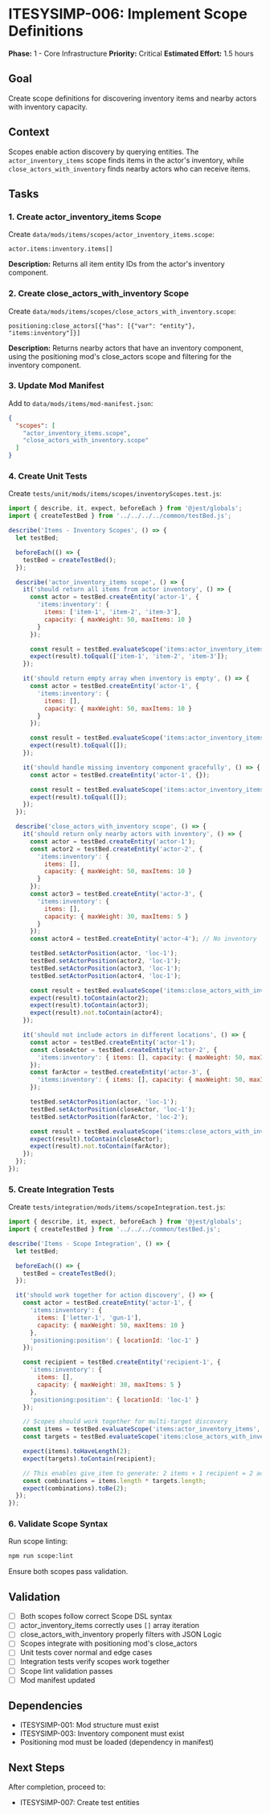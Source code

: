 # ITESYSIMP-006: Implement Scope Definitions

**Phase:** 1 - Core Infrastructure
**Priority:** Critical
**Estimated Effort:** 1.5 hours

## Goal

Create scope definitions for discovering inventory items and nearby actors with inventory capacity.

## Context

Scopes enable action discovery by querying entities. The `actor_inventory_items` scope finds items in the actor's inventory, while `close_actors_with_inventory` finds nearby actors who can receive items.

## Tasks

### 1. Create actor_inventory_items Scope

Create `data/mods/items/scopes/actor_inventory_items.scope`:

```
actor.items:inventory.items[]
```

**Description:** Returns all item entity IDs from the actor's inventory component.

### 2. Create close_actors_with_inventory Scope

Create `data/mods/items/scopes/close_actors_with_inventory.scope`:

```
positioning:close_actors[{"has": [{"var": "entity"}, "items:inventory"]}]
```

**Description:** Returns nearby actors that have an inventory component, using the positioning mod's close_actors scope and filtering for the inventory component.

### 3. Update Mod Manifest

Add to `data/mods/items/mod-manifest.json`:

```json
{
  "scopes": [
    "actor_inventory_items.scope",
    "close_actors_with_inventory.scope"
  ]
}
```

### 4. Create Unit Tests

Create `tests/unit/mods/items/scopes/inventoryScopes.test.js`:

```javascript
import { describe, it, expect, beforeEach } from '@jest/globals';
import { createTestBed } from '../../../../common/testBed.js';

describe('Items - Inventory Scopes', () => {
  let testBed;

  beforeEach(() => {
    testBed = createTestBed();
  });

  describe('actor_inventory_items scope', () => {
    it('should return all items from actor inventory', () => {
      const actor = testBed.createEntity('actor-1', {
        'items:inventory': {
          items: ['item-1', 'item-2', 'item-3'],
          capacity: { maxWeight: 50, maxItems: 10 }
        }
      });

      const result = testBed.evaluateScope('items:actor_inventory_items', { actor });
      expect(result).toEqual(['item-1', 'item-2', 'item-3']);
    });

    it('should return empty array when inventory is empty', () => {
      const actor = testBed.createEntity('actor-1', {
        'items:inventory': {
          items: [],
          capacity: { maxWeight: 50, maxItems: 10 }
        }
      });

      const result = testBed.evaluateScope('items:actor_inventory_items', { actor });
      expect(result).toEqual([]);
    });

    it('should handle missing inventory component gracefully', () => {
      const actor = testBed.createEntity('actor-1', {});

      const result = testBed.evaluateScope('items:actor_inventory_items', { actor });
      expect(result).toEqual([]);
    });
  });

  describe('close_actors_with_inventory scope', () => {
    it('should return only nearby actors with inventory', () => {
      const actor = testBed.createEntity('actor-1');
      const actor2 = testBed.createEntity('actor-2', {
        'items:inventory': {
          items: [],
          capacity: { maxWeight: 50, maxItems: 10 }
        }
      });
      const actor3 = testBed.createEntity('actor-3', {
        'items:inventory': {
          items: [],
          capacity: { maxWeight: 30, maxItems: 5 }
        }
      });
      const actor4 = testBed.createEntity('actor-4'); // No inventory

      testBed.setActorPosition(actor, 'loc-1');
      testBed.setActorPosition(actor2, 'loc-1');
      testBed.setActorPosition(actor3, 'loc-1');
      testBed.setActorPosition(actor4, 'loc-1');

      const result = testBed.evaluateScope('items:close_actors_with_inventory', { actor });
      expect(result).toContain(actor2);
      expect(result).toContain(actor3);
      expect(result).not.toContain(actor4);
    });

    it('should not include actors in different locations', () => {
      const actor = testBed.createEntity('actor-1');
      const closeActor = testBed.createEntity('actor-2', {
        'items:inventory': { items: [], capacity: { maxWeight: 50, maxItems: 10 } }
      });
      const farActor = testBed.createEntity('actor-3', {
        'items:inventory': { items: [], capacity: { maxWeight: 50, maxItems: 10 } }
      });

      testBed.setActorPosition(actor, 'loc-1');
      testBed.setActorPosition(closeActor, 'loc-1');
      testBed.setActorPosition(farActor, 'loc-2');

      const result = testBed.evaluateScope('items:close_actors_with_inventory', { actor });
      expect(result).toContain(closeActor);
      expect(result).not.toContain(farActor);
    });
  });
});
```

### 5. Create Integration Tests

Create `tests/integration/mods/items/scopeIntegration.test.js`:

```javascript
import { describe, it, expect, beforeEach } from '@jest/globals';
import { createTestBed } from '../../../common/testBed.js';

describe('Items - Scope Integration', () => {
  let testBed;

  beforeEach(() => {
    testBed = createTestBed();
  });

  it('should work together for action discovery', () => {
    const actor = testBed.createEntity('actor-1', {
      'items:inventory': {
        items: ['letter-1', 'gun-1'],
        capacity: { maxWeight: 50, maxItems: 10 }
      },
      'positioning:position': { locationId: 'loc-1' }
    });

    const recipient = testBed.createEntity('recipient-1', {
      'items:inventory': {
        items: [],
        capacity: { maxWeight: 30, maxItems: 5 }
      },
      'positioning:position': { locationId: 'loc-1' }
    });

    // Scopes should work together for multi-target discovery
    const items = testBed.evaluateScope('items:actor_inventory_items', { actor });
    const targets = testBed.evaluateScope('items:close_actors_with_inventory', { actor });

    expect(items).toHaveLength(2);
    expect(targets).toContain(recipient);

    // This enables give_item to generate: 2 items × 1 recipient = 2 actions
    const combinations = items.length * targets.length;
    expect(combinations).toBe(2);
  });
});
```

### 6. Validate Scope Syntax

Run scope linting:

```bash
npm run scope:lint
```

Ensure both scopes pass validation.

## Validation

- [ ] Both scopes follow correct Scope DSL syntax
- [ ] actor_inventory_items correctly uses `[]` array iteration
- [ ] close_actors_with_inventory properly filters with JSON Logic
- [ ] Scopes integrate with positioning mod's close_actors
- [ ] Unit tests cover normal and edge cases
- [ ] Integration tests verify scopes work together
- [ ] Scope lint validation passes
- [ ] Mod manifest updated

## Dependencies

- ITESYSIMP-001: Mod structure must exist
- ITESYSIMP-003: Inventory component must exist
- Positioning mod must be loaded (dependency in manifest)

## Next Steps

After completion, proceed to:
- ITESYSIMP-007: Create test entities
